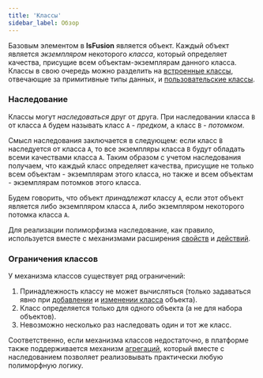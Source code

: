 ```yaml
---
title: 'Классы'
sidebar_label: Обзор
---
```


Базовым элементом в **lsFusion** является объект. Каждый объект является *экземпляром* некоторого *класса*, который определяет качества, присущие всем объектам-экземплярам данного класса. Классы в свою очередь можно разделить на [встроенные классы](Built-in_classes.md), отвечающие за примитивные типы данных, и [пользовательские классы](User_classes.md). 

### Наследование

Классы могут *наследоваться* друг от друга. При наследовании класса `B` от класса `A` будем называть класс `A` - *предком*, а класс `B` - *потомком*.

Смысл наследования заключается в следующем: если класс `B` наследуется от класса `A`, то все экземпляры класса `B` будут обладать всеми качествами класса `A`. Таким образом с учетом наследования получаем, что каждый класс определяет качества, присущие не только всем объектам - экземплярам этого класса, но также и всем объектам - экземплярам потомков этого класса.  

Будем говорить, что объект *принадлежат* классу `A`, если этот объект является либо экземпляром класса `A`, либо экземпляром некоторого потомка класса `A`.  

Для реализации полиморфизма наследование, как правило, используется вместе с механизмами расширения [свойств](Properties.md) и [действий](Action_extension.md). 

### Ограничения классов

У механизма классов существует ряд ограничений:

1.  Принадлежность классу не может вычисляться (только задаваться явно при [добавлении](New_object_NEW.md) и [изменении класса](Class_change_CHANGECLASS_DELETE.md) объекта).
2.  Класс определяется только для одного объекта (а не для набора объектов).
3.  Невозможно несколько раз наследовать один и тот же класс.

Соответственно, если механизма классов недостаточно, в платформе также поддерживается механизм [агрегаций](Aggregations.md), который вместе с наследованием позволяет реализовывать практически любую полиморфную логику.
